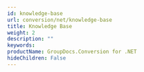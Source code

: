 ```yaml
---
id: knowledge-base
url: conversion/net/knowledge-base
title: Knowledge Base
weight: 2
description: ""
keywords: 
productName: GroupDocs.Conversion for .NET
hideChildren: False
---
```

